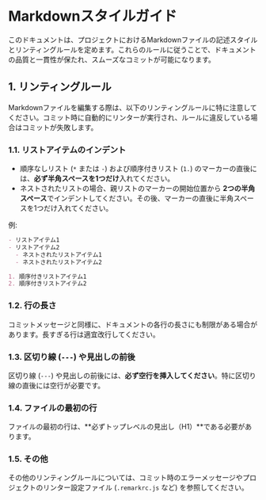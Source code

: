 # Markdownスタイルガイド

このドキュメントは、プロジェクトにおけるMarkdownファイルの記述スタイルとリンティングルールを定めます。これらのルールに従うことで、ドキュメントの品質と一貫性が保たれ、スムーズなコミットが可能になります。

## 1. リンティングルール

Markdownファイルを編集する際は、以下のリンティングルールに特に注意してください。コミット時に自動的にリンターが実行され、ルールに違反している場合はコミットが失敗します。

### 1.1. リストアイテムのインデント

- 順序なしリスト (`*` または
  `-`) および順序付きリスト (`1.`) のマーカーの直後には、**必ず半角スペースを1つだけ**入れてください。
- ネストされたリストの場合、親リストのマーカーの開始位置から
  **2つの半角スペース**でインデントしてください。その後、マーカーの直後に半角スペースを1つだけ入れてください。

例:

```markdown
- リストアイテム1
- リストアイテム2
  - ネストされたリストアイテム1
  - ネストされたリストアイテム2

1. 順序付きリストアイテム1
2. 順序付きリストアイテム2
```

### 1.2. 行の長さ

コミットメッセージと同様に、ドキュメントの各行の長さにも制限がある場合があります。長すぎる行は適宜改行してください。

### 1.3. 区切り線 (`---`) や見出しの前後

区切り線 (`---`) や見出しの前後には、**必ず空行を挿入してください**。特に区切り線の直後には空行が必要です。

### 1.4. ファイルの最初の行

ファイルの最初の行は、**必ずトップレベルの見出し（H1）**である必要があります。

### 1.5. その他

その他のリンティングルールについては、コミット時のエラーメッセージやプロジェクトのリンター設定ファイル (`.remarkrc.js`
など) を参照してください。
